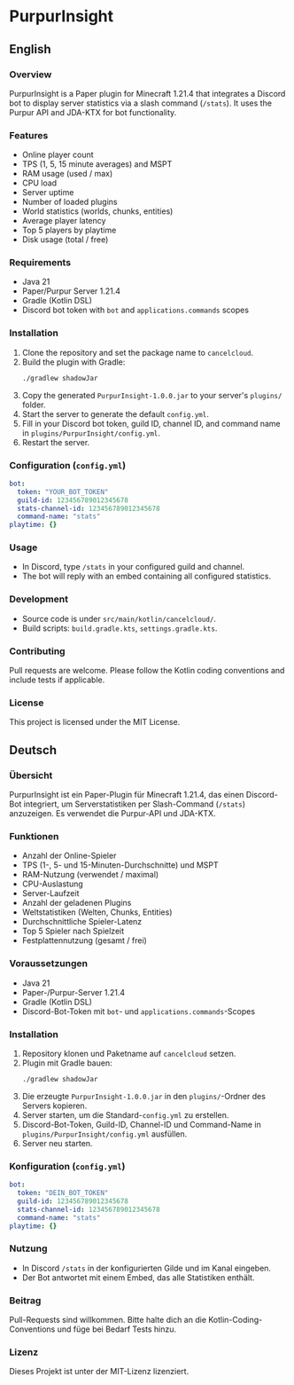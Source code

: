 # PurpurInsight



## English

### Overview
PurpurInsight is a Paper plugin for Minecraft 1.21.4 that integrates a Discord bot to display server statistics via a slash command (`/stats`). It uses the Purpur API and JDA-KTX for bot functionality.

### Features
- Online player count
- TPS (1, 5, 15 minute averages) and MSPT
- RAM usage (used / max)
- CPU load
- Server uptime
- Number of loaded plugins
- World statistics (worlds, chunks, entities)
- Average player latency
- Top 5 players by playtime
- Disk usage (total / free)

### Requirements
- Java 21
- Paper/Purpur Server 1.21.4
- Gradle (Kotlin DSL)
- Discord bot token with `bot` and `applications.commands` scopes

### Installation
1. Clone the repository and set the package name to `cancelcloud`.
2. Build the plugin with Gradle:
   ```bash
   ./gradlew shadowJar

3. Copy the generated `PurpurInsight-1.0.0.jar` to your server's `plugins/` folder.
4. Start the server to generate the default `config.yml`.
5. Fill in your Discord bot token, guild ID, channel ID, and command name in `plugins/PurpurInsight/config.yml`.
6. Restart the server.

### Configuration (`config.yml`)

```yaml
bot:
  token: "YOUR_BOT_TOKEN"
  guild-id: 123456789012345678
  stats-channel-id: 123456789012345678
  command-name: "stats"
playtime: {}
```

### Usage

* In Discord, type `/stats` in your configured guild and channel.
* The bot will reply with an embed containing all configured statistics.

### Development

* Source code is under `src/main/kotlin/cancelcloud/`.
* Build scripts: `build.gradle.kts`, `settings.gradle.kts`.

### Contributing

Pull requests are welcome. Please follow the Kotlin coding conventions and include tests if applicable.

### License

This project is licensed under the MIT License.

## Deutsch

### Übersicht
PurpurInsight ist ein Paper-Plugin für Minecraft 1.21.4, das einen Discord-Bot integriert, um Serverstatistiken per Slash-Command (`/stats`) anzuzeigen. Es verwendet die Purpur-API und JDA-KTX.

### Funktionen
- Anzahl der Online-Spieler
- TPS (1-, 5- und 15-Minuten-Durchschnitte) und MSPT
- RAM-Nutzung (verwendet / maximal)
- CPU-Auslastung
- Server-Laufzeit
- Anzahl der geladenen Plugins
- Weltstatistiken (Welten, Chunks, Entities)
- Durchschnittliche Spieler-Latenz
- Top 5 Spieler nach Spielzeit
- Festplattennutzung (gesamt / frei)

### Voraussetzungen
- Java 21
- Paper-/Purpur-Server 1.21.4
- Gradle (Kotlin DSL)
- Discord-Bot-Token mit `bot`- und `applications.commands`-Scopes

### Installation
1. Repository klonen und Paketname auf `cancelcloud` setzen.
2. Plugin mit Gradle bauen:
   ```bash
   ./gradlew shadowJar

3. Die erzeugte `PurpurInsight-1.0.0.jar` in den `plugins/`-Ordner des Servers kopieren.
4. Server starten, um die Standard-`config.yml` zu erstellen.
5. Discord-Bot-Token, Guild-ID, Channel-ID und Command-Name in `plugins/PurpurInsight/config.yml` ausfüllen.
6. Server neu starten.

### Konfiguration (`config.yml`)

```yaml
bot:
  token: "DEIN_BOT_TOKEN"
  guild-id: 123456789012345678
  stats-channel-id: 123456789012345678
  command-name: "stats"
playtime: {}
```

### Nutzung

* In Discord `/stats` in der konfigurierten Gilde und im Kanal eingeben.
* Der Bot antwortet mit einem Embed, das alle Statistiken enthält.

### Beitrag

Pull-Requests sind willkommen. Bitte halte dich an die Kotlin-Coding-Conventions und füge bei Bedarf Tests hinzu.

### Lizenz

Dieses Projekt ist unter der MIT-Lizenz lizenziert.